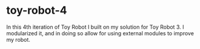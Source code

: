 # toy-robot-4
In this 4th iteration of Toy Robot I built on my solution for Toy Robot 3. I modularized it, and in doing so allow for using external modules to improve my robot.
